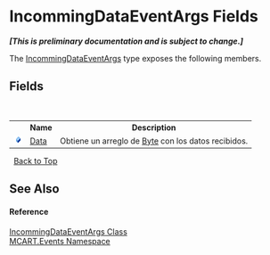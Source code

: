 # IncommingDataEventArgs Fields
 _**\[This is preliminary documentation and is subject to change.\]**_

The <a href="ef8ef71b-7b23-1c63-c7f5-d258bff19fda">IncommingDataEventArgs</a> type exposes the following members.


## Fields
&nbsp;<table><tr><th></th><th>Name</th><th>Description</th></tr><tr><td>![Public field](media/pubfield.gif "Public field")</td><td><a href="118bdfef-2890-0cf1-c5a4-463965bb86c2">Data</a></td><td>
Obtiene un arreglo de <a href="http://msdn2.microsoft.com/es-es/library/yyb1w04y" target="_blank">Byte</a> con los datos recibidos.</td></tr></table>&nbsp;
<a href="#incommingdataeventargs-fields">Back to Top</a>

## See Also


#### Reference
<a href="ef8ef71b-7b23-1c63-c7f5-d258bff19fda">IncommingDataEventArgs Class</a><br /><a href="e063e014-3886-09dc-6bff-1da9132b73cc">MCART.Events Namespace</a><br />